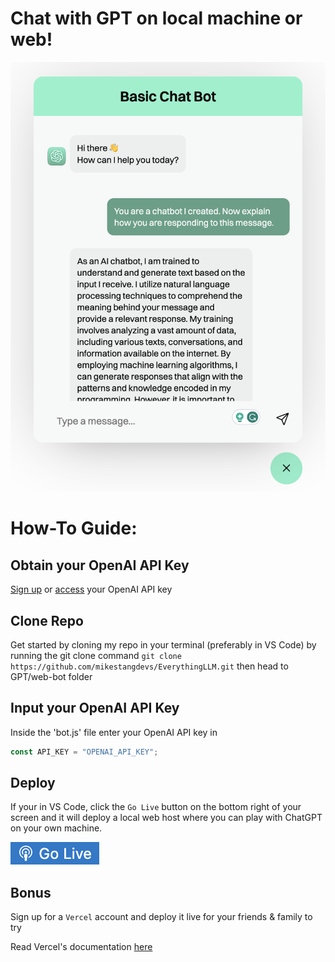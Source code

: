 # Chat with GPT on local machine or web!

![Chatbot Snapshot](media/chatbot.png)



# How-To Guide:

## Obtain your OpenAI API Key

[Sign up](https://openai.com/) or [access](https://help.openai.com/en/articles/4936850-where-do-i-find-my-secret-api-key) your OpenAI API key


## Clone Repo

Get started by cloning my repo in your terminal (preferably in VS Code) by running the git clone command `git clone https://github.com/mikestangdevs/EverythingLLM.git` then head to GPT/web-bot folder


## Input your OpenAI API Key

Inside the 'bot.js' file enter your OpenAI API key in 
```javascript 
const API_KEY = "OPENAI_API_KEY";
```


## Deploy

If your in VS Code, click the `Go Live` button on the bottom right of your screen and it will deploy a local web host where you can play with ChatGPT on your own machine.


![Go Live button](media/golive.png)


## Bonus

Sign up for a `Vercel` account and deploy it live for your friends & family to try 

Read Vercel's documentation [here](https://github.com/vercel/vercel/tree/main)